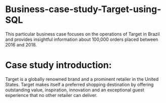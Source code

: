 # Business-case-study-Target-using-SQL
This particular business case focuses on the operations of Target in Brazil and provides insightful information about 100,000 orders placed between 2016 and 2018.
# Case study introduction:
Target is a globally renowned brand and a prominent retailer in the United States. Target makes itself a preferred shopping destination by offering outstanding value, inspiration, innovation and an exceptional guest experience that no other retailer can deliver.

